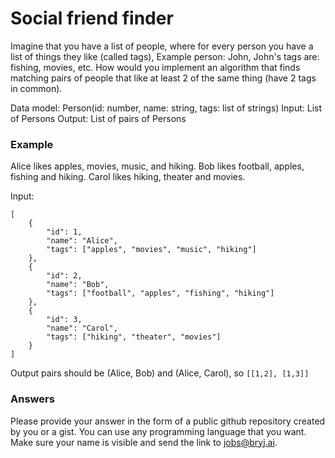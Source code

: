 # Social friend finder

Imagine that you have a list of people, where for every person you have a list of things they like (called tags), Example person: John, John's tags are: fishing, movies, etc. How would you implement an algorithm that finds matching pairs of people that like at least 2 of the same thing (have 2 tags in common).

Data model: Person(id: number, name: string, tags: list of strings)
Input: List of Persons
Output: List of pairs of Persons

### Example

Alice likes apples, movies, music, and hiking.
Bob likes football, apples, fishing and hiking.
Carol likes hiking, theater and movies.

Input:
```
[
    {
        "id": 1,
        "name": "Alice",
        "tags": ["apples", "movies", "music", "hiking"]
    },
    {
        "id": 2,
        "name": "Bob",
        "tags": ["football", "apples", "fishing", "hiking"]
    },
    {
        "id": 3,
        "name": "Carol",
        "tags": ["hiking", "theater", "movies"]
    }
]
```
Output pairs should be (Alice, Bob) and (Alice, Carol), so `[[1,2], [1,3]]`

### Answers
Please provide your answer in the form of a public github repository created by you or a gist. You can use any programming language that you want. Make sure your name is visible and send the link to jobs@bryj.ai.
